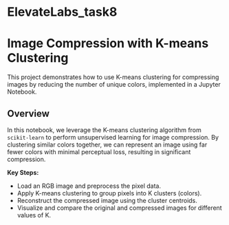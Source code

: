 # ElevateLabs_task8
# Image Compression with K-means Clustering
This project demonstrates how to use K-means clustering for compressing images by reducing the number of unique colors, implemented in a Jupyter Notebook.

## Overview
In this notebook, we leverage the K-means clustering algorithm from `scikit-learn` to perform unsupervised learning for image compression. By clustering similar colors together, we can represent an image using far fewer colors with minimal perceptual loss, resulting in significant compression.

**Key Steps:**
- Load an RGB image and preprocess the pixel data.
- Apply K-means clustering to group pixels into K clusters (colors).
- Reconstruct the compressed image using the cluster centroids.
- Visualize and compare the original and compressed images for different values of K.
